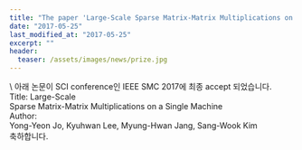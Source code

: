 ```yaml
---
title: "The paper 'Large-Scale Sparse Matrix-Matrix Multiplications on a Single Machine' has been accepted in IEEE SMC 2017"
date: "2017-05-25"
last_modified_at: "2017-05-25"
excerpt: ""
header:
  teaser: /assets/images/news/prize.jpg
---
```

\\
아래 논문이 SCI conference인 IEEE SMC 2017에 최종 accept 되었습니다.<br>Title: Large-Scale<br>Sparse Matrix-Matrix Multiplications on a Single Machine<br>Author:<br>Yong-Yeon Jo, Kyuhwan Lee, Myung-Hwan Jang, Sang-Wook Kim<br>축하합니다.